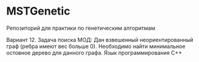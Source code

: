 # MSTGenetic
Репозиторий для практики по генетическим алгоритмам

Вариант 12. Задача поиска МОД:
Дан взвешенный неориентированный граф (ребра имеют вес больше 0). Необходимо найти минимальное остовное дерево для данного графа.
Язык программирования С++
